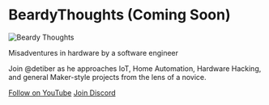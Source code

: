 # BeardyThoughts (Coming Soon)

![Beardy Thoughts](https://github.com/user-attachments/assets/5266228e-ff34-4786-8c5b-96279ec26fa5)

Misadventures in hardware by a software engineer

Join @detiber as he approaches IoT, Home Automation, Hardware Hacking, and general Maker-style projects from the lens of a novice.

[Follow on YouTube](https://www.youtube.com/@BeardyThoughts)
[Join Discord](https://discord.gg/mhHBSKxrb3)
